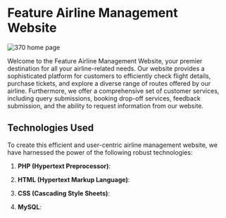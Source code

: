 # Feature Airline Management Website
![370 home page](https://github.com/Abdulla-Al-Kafi/Feature_Airline/assets/75612717/61cebe49-913b-4e8b-9af5-996a6cf130ee)

Welcome to the Feature Airline Management Website, your premier destination for all your airline-related needs. Our website provides a sophisticated platform for customers to efficiently check flight details, purchase tickets, and explore a diverse range of routes offered by our airline. Furthermore, we offer a comprehensive set of customer services, including query submissions, booking drop-off services, feedback submission, and the ability to request information from our website.

## Technologies Used

To create this efficient and user-centric airline management website, we have harnessed the power of the following robust technologies:

1. **PHP (Hypertext Preprocessor)**:

2. **HTML (Hypertext Markup Language)**:

3. **CSS (Cascading Style Sheets)**:

4. **MySQL**:
